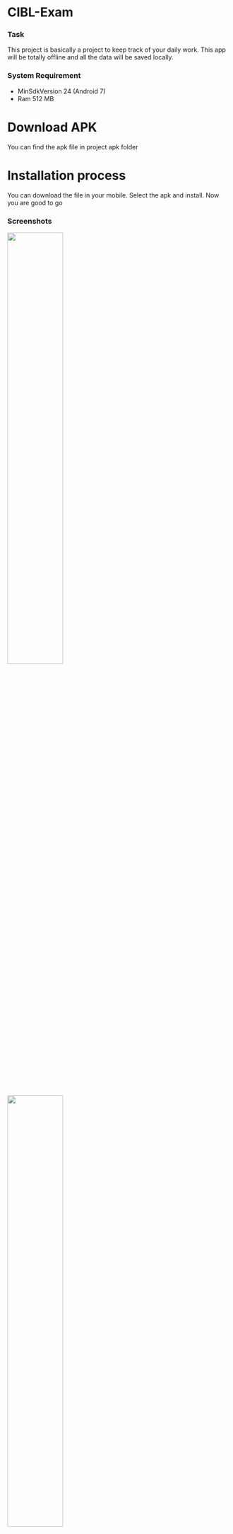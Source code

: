# CIBL-Exam
<h3>Task</h3>
This project is basically a project to keep track of your daily work. This app will be totally offline and all the data will be saved locally. 
<br>

<h3>System Requirement</h3> 
<ul>
  <li> MinSdkVersion 24 (Android 7)</li>
  <li> Ram 512 MB</li>
</ul>

<h1>Download APK</h1>
You can find the apk file in project apk folder

<h1>Installation process</h1>
You can download the file in your mobile. Select the apk and install. Now you are good to go

<h3>Screenshots</h3> 
<img src="https://github.com/arifur-rafid/CIBL-Exam/blob/main/images/1.png" height="50%" width="50%">
<img src="https://github.com/arifur-rafid/CIBL-Exam/blob/main/images/2.png" height="50%" width="50%">
<img src="https://github.com/arifur-rafid/CIBL-Exam/blob/main/images/3.png" height="50%" width="50%">
<img src="https://github.com/arifur-rafid/CIBL-Exam/blob/main/images/4.png" height="50%" width="50%">